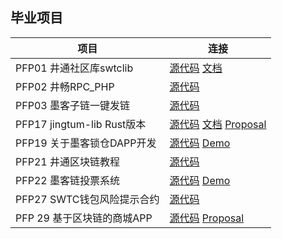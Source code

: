 ## 毕业项目

| 项目                      | 连接                                      |
|---------------------------|-------------------------------------------|
| PFP01 井通社区库swtclib   | [源代码](https://github.com/swtcca/swtclib) [文档](https://swtcdoc.netlify.com) |
| PFP02 井畅RPC_PHP         | [源代码](https://github.com/JCCDex/jcc_rpc_php)|
| PFP03 墨客子链一键发链    | [源代码](https://github.com/gwang74/moac_xpress.git)|
| PFP17 jingtum-lib Rust版本| [源代码](https://github.com/zTgx/jlib-rs)  [文档](https://github.com/zTgx/jlib-rs/wiki/API-Documentation) [Proposal](https://github.com/JCCDex/ProjectFundingProposal/issues/18)|
| PFP19 关于墨客锁仓DAPP开发| [源代码](https://github.com/JCCDex/jcc-moac-multisig-wallet) [Demo](https://test-multisig.jccdex.cn)|
| PFP21 井通区块链教程      | [源代码](https://github.com/JCCDex/jingtum_doc)|
| PFP22 墨客链投票系统      | [源代码](https://github.com/gaoshan-tech/moacVote) [Demo](http://47.92.110.121/voteApp)|
| PFP27 SWTC钱包风险提示合约| [源代码](https://github.com/JCCDex/swtc-account-credit)|
| PFP 29 基于区块链的商城APP| [源代码](https://github.com/baibingB/SWTC_PGShop) [Proposal](https://github.com/JCCDex/ProjectFundingProposal/issues/36)|
